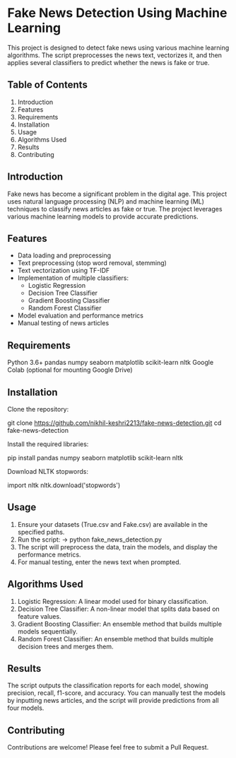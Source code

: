 # Fake News Detection Using Machine Learning
This project is designed to detect fake news using various machine learning algorithms. 
The script preprocesses the news text, vectorizes it, and then applies several classifiers to predict whether the news is fake or true.

## Table of Contents
1. Introduction
2. Features
3. Requirements
4. Installation
5. Usage
6. Algorithms Used
7. Results
8. Contributing

## Introduction
Fake news has become a significant problem in the digital age. This project uses natural language processing (NLP) and machine learning (ML) techniques to classify news articles as fake or true.
The project leverages various machine learning models to provide accurate predictions.

## Features
* Data loading and preprocessing
* Text preprocessing (stop word removal, stemming)
* Text vectorization using TF-IDF
* Implementation of multiple classifiers:
    * Logistic Regression
    * Decision Tree Classifier
    * Gradient Boosting Classifier
    * Random Forest Classifier
* Model evaluation and performance metrics
* Manual testing of news articles

## Requirements
Python 3.6+
pandas
numpy
seaborn
matplotlib
scikit-learn
nltk
Google Colab (optional for mounting Google Drive)

## Installation
Clone the repository:

git clone https://github.com/nikhil-keshri2213/fake-news-detection.git
cd fake-news-detection

Install the required libraries:

pip install pandas numpy seaborn matplotlib scikit-learn nltk

Download NLTK stopwords:

import nltk
nltk.download('stopwords')

## Usage
1. Ensure your datasets (True.csv and Fake.csv) are available in the specified paths.
2. Run the script:
    -> python fake_news_detection.py
3. The script will preprocess the data, train the models, and display the performance metrics.
4. For manual testing, enter the news text when prompted.

## Algorithms Used
1. Logistic Regression: A linear model used for binary classification.
2. Decision Tree Classifier: A non-linear model that splits data based on feature values.
3. Gradient Boosting Classifier: An ensemble method that builds multiple models sequentially.
4. Random Forest Classifier: An ensemble method that builds multiple decision trees and merges them.

## Results
The script outputs the classification reports for each model, showing precision, recall, f1-score, and accuracy. You can manually test the models by inputting news articles, and the script will provide predictions from all four models.

## Contributing
Contributions are welcome! Please feel free to submit a Pull Request.

